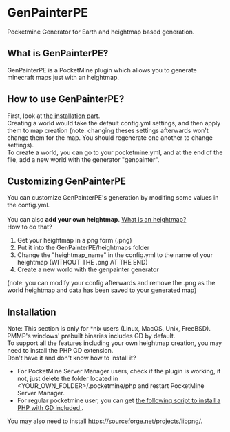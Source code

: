 # GenPainterPE
Pocketmine Generator for Earth and heightmap based generation.

## What is GenPainterPE?
GenPainterPE is a PocketMine plugin which allows you to generate minecraft maps just with an heightmap.

## How to use GenPainterPE?
First, look at [the installation part](#installation).     
Creating a world would take the default config.yml settings, and then apply them to map creation (note: changing theses settings afterwards won't change them for the map. You should regenerate one another to change settings).    
To create a world, you can go to your pocketmine.yml, and at the end of the file, add a new world with the generator "genpainter".

## Customizing GenPainterPE
You can customize GenPainterPE's generation by modifing some values in the config.yml.    
<a id="add-heightmap"></a>    
You can also <b>add your own heightmap</b>. [What is an heightmap?](https://en.wikipedia.org/wiki/Heightmap)    
How to do that? 
1. Get your heightmap in a png form (.png)
2. Put it into the GenPainterPE/heightmaps folder
3. Change the "heightmap_name" in the config.yml to the name of your heightmap (WITHOUT THE .png AT THE END)
4. Create a new world with the genpainter generator     

(note: you can modify your config afterwards and remove the .png as the world heightmap and data has been saved to your generated map)


## Installation
Note: This section is only for *nix users (Linux, MacOS, Unix, FreeBSD). PMMP's windows' prebuilt binaries includes GD by default.    
To support all the features including your own heightmap creation, you may need to install the PHP GD extension.    
Don't have it and don't know how to install it?
- For PocketMine Server Manager users, check if the plugin is working, if not, just delete the folder located in &lt;YOUR\_OWN\_FOLDER&gt;/.pocketmine/php and restart PocketMine Server Manager.
- For regular pocketmine user, you can get <a href="https://psm.mcpe.fun/download/PHP/compile.sh">the following script to install a PHP with GD included </a>.

You may also need to install https://sourceforge.net/projects/libpng/.
